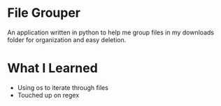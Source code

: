 # File Grouper

An application written in python to help me group files in my downloads folder for organization and easy deletion.

# What I Learned

- Using os to iterate through files
- Touched up on regex
